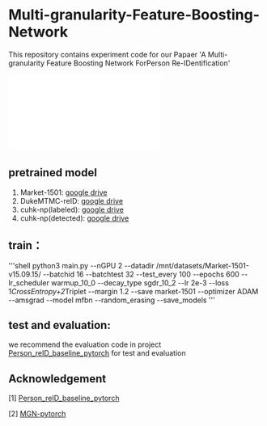 # Multi-granularity-Feature-Boosting-Network
This repository contains experiment code for our Papaer 'A Multi-granularity Feature Boosting Network ForPerson Re-IDentification'

![MFBN](source/MFBN.pdf)

## pretrained model

1. Market-1501: [google drive](https://drive.google.com/open?id=1Qu607P0ZS9ZhyMiKEhRMk6TFVOIYcvN3)
2. DukeMTMC-reID: [google drive](https://drive.google.com/open?id=1po5JNtKZ8682JF0xRFP6JUYm4Ylmbjch)
3. cuhk-np(labeled): [google drive](https://drive.google.com/open?id=1kx4zXOWDGDxv3K2TnBCEnPiICvQyng4j)
4. cuhk-np(detected): [google drive](https://drive.google.com/open?id=1_yVXV6X9fKefSpC7MFkh2I6Sh2hjQqPE)


## train：

'''shell
	python3 main.py  --nGPU 2 --datadir /mnt/datasets/Market-1501-v15.09.15/ --batchid 16 --batchtest 32 --test_every 100 --epochs 600 --lr_scheduler warmup_10_0 --decay_type sgdr_10_2 --lr 2e-3  --loss 1*CrossEntropy+2*Triplet --margin 1.2 --save market-1501  --optimizer ADAM --amsgrad --model mfbn --random_erasing --save_models 
'''

## test and evaluation:

we recommend the evaluation code in project [Person_reID_baseline_pytorch](https://github.com/layumi/Person_reID_baseline_pytorch) for test and evaluation

## Acknowledgement

[1] [Person_reID_baseline_pytorch](https://github.com/layumi/Person_reID_baseline_pytorch)

[2] [MGN-pytorch](https://github.com/seathiefwang/MGN-pytorch)
